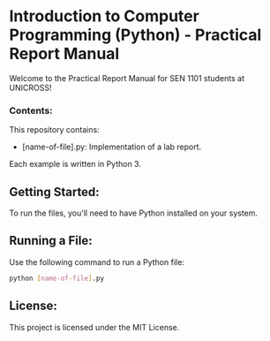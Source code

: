 <!-- # Introduction to Computer Programming (Python) - Practical Report Manual

Project folder for SEN 1101 students UNICROSS

## What's inside?

This Repository contains:

- `**.py`: contains an implementation of a lab report

Each example is 100% [Python3](https://www.python.org/).

## How does it work?

Well you'll need to have python installed to run the files

to run a file use

```sh
python [name-of-file].py
```

### License

This project is licensed under the [MIT License](#). -->

# Introduction to Computer Programming (Python) - Practical Report Manual
Welcome to the Practical Report Manual for SEN 1101 students at UNICROSS!

### Contents:
This repository contains:

- [name-of-file].py: Implementation of a lab report.

Each example is written in Python 3.

## Getting Started:
To run the files, you'll need to have Python installed on your system.

## Running a File:
Use the following command to run a Python file:

```sh
python [name-of-file].py
```

## License:
This project is licensed under the MIT License.